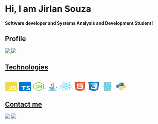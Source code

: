 # Hi, I am Jirlan Souza
#### Software developer and Systems Analysis and Development Student!

## Profile

<div align="left">
  <a href="https://github.com/jirlansouza">
  <img height="180em" src="https://github-readme-stats.vercel.app/api?username=jirlansouza&show_icons=true&theme=aura&include_all_commits=true&count_private=true"/>
  <img height="180em" src="https://github-readme-stats.vercel.app/api/top-langs/?username=jirlansouza&layout=compact&langs_count=30&theme=aura"/>
</div>

 ## Technologies
<div style="display: inline_block"><br>
  <img align="center" alt="Jirlan-Js" height="30" width="40" src="https://raw.githubusercontent.com/devicons/devicon/master/icons/javascript/javascript-plain.svg">
  <img align="center" alt="Jirlan-Ts" height="30" width="40" src="https://raw.githubusercontent.com/devicons/devicon/master/icons/typescript/typescript-plain.svg">
  <img align="center" alt="Jirlan-node" height="30" width="40" src="https://raw.githubusercontent.com/devicons/devicon/master/icons/nodejs/nodejs-original.svg">
  <img align="center" alt="Jirlan-Js" height="30" width="40" src="https://raw.githubusercontent.com/devicons/devicon/master/icons/java/java-original.svg">
  <img align="center" alt="Jirlan-React" height="30" width="40" src="https://raw.githubusercontent.com/devicons/devicon/master/icons/react/react-original.svg">
  <img align="center" alt="Jirlan-HTML" height="30" width="40" src="https://raw.githubusercontent.com/devicons/devicon/master/icons/html5/html5-original.svg">
  <img align="center" alt="Jirlan-CSS" height="30" width="40" src="https://raw.githubusercontent.com/devicons/devicon/master/icons/css3/css3-original.svg">
  <img align="center" alt="Jirlan-go" height="30" width="40" src="https://raw.githubusercontent.com/devicons/devicon/master/icons/go/go-original.svg">
  <img align="center" alt="Jirlan-Python" height="30" width="40" src="https://raw.githubusercontent.com/devicons/devicon/master/icons/python/python-original.svg">
  
## Contact me
 
<div>
  <a href = "mailto:jirlansouza08@gmail.com"><img src="https://img.shields.io/badge/-Gmail-%23333?style=for-the-badge&logo=gmail&logoColor=red" target="_blank"></a>
  <a href="https://www.linkedin.com/in/jirlansouza-541a21163" target="_blank"><img src="https://img.shields.io/badge/-LinkedIn-%230077B5?style=for-the-badge&logo=linkedin&logoColor=white" target="_blank"></a>  
</div>
